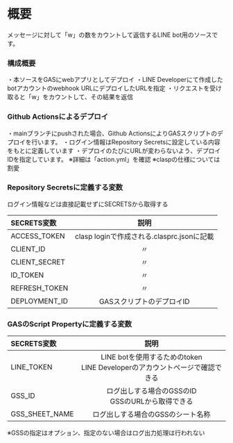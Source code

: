# 概要 #

メッセージに対して「w」の数をカウントして返信するLINE bot用のソースです。

### 構成概要 ###

・本ソースをGASにwebアプリとしてデプロイ
・LINE Developerにて作成したbotアカウントのwebhook URLにデプロイしたURLを指定
・リクエストを受け取ると「w」をカウントして、その結果を返信

### Github Actionsによるデプロイ ###

・mainブランチにpushされた場合、Github ActionsによりGASスクリプトのデプロイを行います。
・ログイン情報はRepository Secretsに設定している内容をもとに定義しています
・デプロイのたびにURLが変わらないよう、デプロイIDを指定しています。
※詳細は「action.yml」を確認
※claspの仕様については割愛

### Repository Secretsに定義する変数 ###
ログイン情報などは直接記載せずにSECRETSから取得する
  
| SECRETS変数   | 説明 | 
| :------------- | :----: | 
| ACCESS_TOKEN  |   clasp loginで作成される.clasprc.jsonに記載   | 
| CLIENT_ID     |  〃 | 
| CLIENT_SECRET |  〃 | 
| ID_TOKEN      |  〃 | 
| REFRESH_TOKEN |  〃 | 
| DEPLOYMENT_ID |   GASスクリプトのデプロイID   | 

### GASのScript Propertyに定義する変数 ###
| SECRETS変数   | 説明 | 
| :------------- | :----: | 
| LINE_TOKEN  |  LINE botを使用するためのtoken<br>LINE Developerのアカウントページで確認できる  | 
| GSS_ID     | ログ出しする場合のGSSのID<br>GSSのURLから取得できる | 
| GSS_SHEET_NAME | ログ出しする場合のGSSのシート名称 | 

※GSSの指定はオプション、指定のない場合はログ出力処理は行われない